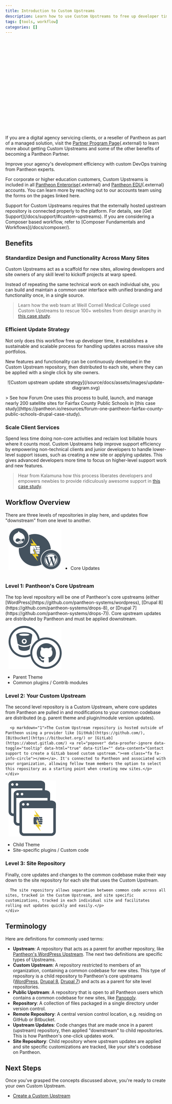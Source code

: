 ```yaml
---
title: Introduction to Custom Upstreams
description: Learn how to use Custom Upstreams to free up developer time.
tags: [tools, workflow]
categories: []
---
```

<div class="panel panel-drop panel-guide">
<script src="//fast.wistia.com/embed/medias/lt88wkijia.jsonp" async></script><script src="//fast.wistia.com/assets/external/E-v1.js" async></script><div class="wistia_responsive_padding" style="padding:56.25% 0 0 0;position:relative;"><div class="wistia_responsive_wrapper" style="height:100%;left:0;position:absolute;top:0;width:100%;"><div class="wistia_embed wistia_async_lt88wkijia videoFoam=true" style="height:100%;width:100%">&nbsp;</div></div></div>
</div>

If you are a digital agency servicing clients, or a reseller of Pantheon as part of a managed solution, visit the [Partner Program Page](https://pantheon.io/agencies/partner-program){.external} to learn more about getting Custom Upstreams and some of the other benefits of becoming a Pantheon Partner.

<Callout title="Accelerate Your Workflow" link="https://pantheon.io/agencies/learn-pantheon?docs">
<p>Improve your agency's development efficiency with custom DevOps training from Pantheon experts.</p>
</Callout>

For corporate or higher education customers, Custom Upstreams is included in all [Pantheon Enterprise](https://pantheon.io/pantheon-enterprise){.external} and [Pantheon EDU](https://pantheon.io/edu){.external} accounts. You can learn more by reaching out to our accounts team using the forms on the pages linked here.

<Alert title="Note" type="info">
Support for Custom Upstreams requires that the externally hosted upstream repository is connected properly to the platform. For details, see [Get Support](/docs/support/#custom-upstreams). If you are considering a Composer based workflow, refer to [Composer Fundamentals and Workflows](/docs/composer/).
</Alert>

## Benefits

### Standardize Design and Functionality Across Many Sites
Custom Upstreams act as a scaffold for new sites, allowing developers and site owners of any skill level to kickoff projects at warp speed.

Instead of repeating the same technical work on each individual site, you can build and maintain a common user interface with unified branding and functionality once, in a single source.

> Learn how the web team at Weill Cornell Medical College used Custom Upstreams to rescue 100+ websites from design anarchy in [this case study](https://pantheon.io/resources/weill-cornell-drupal-distribution-case-study).

### Efficient Update Strategy
Not only does this workflow free up developer time, it establishes a sustainable and scalable process for handling updates across massive site portfolios.

New features and functionality can be continuously developed in the Custom Upstream repository, then distributed to each site, where they can be applied with a single click by site owners.

<p style="text-align:center" markdown="1">
![Custom upstream update strategy](/source/docs/assets/images/update-diagram.svg)
</p>
> See how Forum One uses this process to build, launch, and manage nearly 200 satellite sites for Fairfax County Public Schools in [this case study](https://pantheon.io/resources/forum-one-pantheon-fairfax-county-public-schools-drupal-case-study).

### Scale Client Services
Spend less time doing non-core activities and reclaim lost billable hours where it counts most. Custom Upstreams help improve support efficiency by empowering non-technical clients and junior developers to handle lower-level support issues, such as creating a new site or applying updates. This gives advanced developers more time to focus on higher-level support work and new features.

> Hear from Kalamuna how this process liberates developers and empowers newbies to provide ridiculously awesome support in [this case study](https://pantheon.io/resources/kalamuna-pantheon-drupal-agency-case-study).

## Workflow Overview
There are three levels of repositories in play here, and updates flow "downstream" from one level to another.
<div class="upstream-overview-outter-clear">
  <div class="upstream-overview-outter">
    <div class="upstream-content-inner-icon">
      <img alt="Parent upstream level" style="padding-left:10px;" src="/source/docs/assets/images/levelone-icon.svg">
      <ul class="upstream" style="margin-right:40px;display:inline-flex;">
        <li>Core Updates</li>
      </ul>
    </div>
    <div class="upstream-content-inner-content">
      <h3>Level 1: Pantheon's Core Upstream</h3>
      <p markdown="1">The top level repository will be one of Pantheon's core upstreams (either [WordPress](https://github.com/pantheon-systems/wordpress), [Drupal 8](https://github.com/pantheon-systems/drops-8), or [Drupal 7](https://github.com/pantheon-systems/drops-7)). Core upstream updates are distributed by Pantheon and must be applied downstream.</p>
    </div>
  </div>
</div>
<div class="upstream-overview-outter-clear">
  <div class="upstream-overview-outter">
    <div class="upstream-content-inner-icon">
      <img alt="Custom upstream level" style="padding-left:10px;" src="/source/docs/assets/images/leveltwo-icon.svg">
      <ul class="upstream">
        <li>Parent Theme</li>
        <li>Common plugins / Contrib modules</li>
      </ul>
    </div>
    <div class="upstream-content-inner-content">
      <h3>Level 2: Your Custom Upstream</h3>
      <p>The second level repository is a Custom Upstream, where core updates from Pantheon are pulled in and modifications to your common codebase are distributed (e.g. parent theme and plugin/module version updates).</p>

      <p markdown="1">The Custom Upstream repository is hosted outside of Pantheon using a provider like [GitHub](https://github.com/), [Bitbucket](https://bitbucket.org/) or [GitLab](https://about.gitlab.com/) <a rel="popover" data-proofer-ignore data-toggle="tooltip" data-html="true" data-title="" data-content="Contact support to create a GitLab based custom upstream."><em class="fa fa-info-circle"></em></a>. It's connected to Pantheon and associated with your organization, allowing fellow team members the option to select this repository as a starting point when creating new sites.</p>
    </div>
  </div>
</div>
  <div class="upstream-overview-outter">
    <div class="upstream-content-inner-icon">
      <img alt="site upstream level" style="padding-left:10px;" src="/source/docs/assets/images/levelthree-icon.svg">
      <ul class="upstream">
        <li>Child Theme</li>
        <li>Site-specific plugins / Custom code</li>
      </ul>
    </div>
    <div class="upstream-content-inner-content">
      <h3>Level 3: Site Repository</h3>
      <p>Finally, core updates and changes to the common codebase make their way down to the site repository for each site that uses the Custom Upstream.

      The site repository allows separation between common code across all sites, tracked in the Custom Upstream, and site specific customizations, tracked in each individual site and facilitates rolling out updates quickly and easily.</p>
    </div>
</div>


## Terminology
Here are definitions for commonly used terms:

* **Upstream**: A repository that acts as a parent for another repository, like [Pantheon's WordPress Upstream](https://github.com/pantheon-systems/wordpress). The next two definitions are specific types of Upstreams.
* **Custom Upstream**: A repository restricted to members of an organization, containing a common codebase for new sites. This type of repository is a child repository to Pantheon's core upstreams ([WordPress](https://github.com/pantheon-systems/wordpress), [Drupal 8](https://github.com/pantheon-systems/drops-8), [Drupal 7](https://github.com/pantheon-systems/drops-7)) and acts as a parent for site level repositories.
* **Public Upstream**: A repository that is open to all Pantheon users which contains a common codebase for new sites, like [Panopoly](https://github.com/populist/panopoly-drops-7).
* **Repository**: A collection of files packaged in a single directory under version control.
* **Remote Repository**: A central version control location, e.g. residing on GitHub or Bitbucket.
* **Upstream Updates**: Code changes that are made once in a parent (upstream) repository, then applied "downstream" to child repositories. This is how Pantheon's one-click updates work.
* **Site Repository**: Child repository where upstream updates are applied and site specific customizations are tracked, like your site's codebase on Pantheon.

## Next Steps

Once you've grasped the concepts discussed above, you're ready to create your own Custom Upstream.

- [Create a Custom Upstream](/docs/create-custom-upstream)
